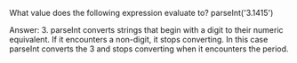 What value does the following expression evaluate to?
parseInt('3.1415')

Answer: 3. parseInt converts strings that begin with a digit to their numeric equivalent. If it encounters a non-digit, it stops converting. In this case parseInt converts the 3 and stops converting when it encounters the period. 